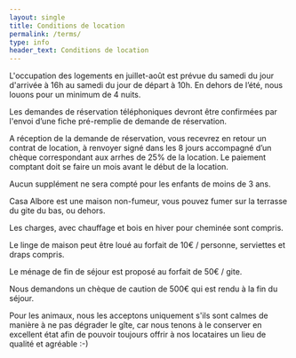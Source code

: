 ```yaml
---
layout: single
title: Conditions de location
permalink: /terms/
type: info
header_text: Conditions de location
---
```



L'occupation des logements en juillet-août est prévue du samedi du jour d'arrivée à 16h au samedi du jour de départ à 10h. En dehors de l’été, nous louons pour un minimum de 4 nuits.

Les demandes de réservation téléphoniques devront être confirmées par l'envoi d’une fiche pré-remplie de demande de réservation.

A réception de la demande de réservation, vous recevrez en retour un contrat de location, à renvoyer signé dans les 8 jours accompagné d’un chèque correspondant aux arrhes de 25% de la location. Le paiement comptant doit se faire un mois avant le début de la location.

Aucun supplément ne sera compté pour les enfants de moins de 3 ans.

Casa Albore est une maison non-fumeur, vous pouvez fumer sur la terrasse du gite du bas, ou dehors.

Les charges, avec chauffage et bois en hiver pour cheminée sont compris.

Le linge de maison peut être loué au forfait de 10€ / personne, serviettes et draps compris.

Le ménage de fin de séjour est proposé au forfait de 50€ / gite.

Nous demandons un chèque de caution de 500€ qui est rendu à la fin du séjour.

Pour les animaux, nous les acceptons uniquement s'ils sont calmes de manière à ne pas dégrader le gîte, car nous tenons à le conserver en excellent état afin de pouvoir toujours offrir à nos locataires un lieu de qualité et agréable :-)

